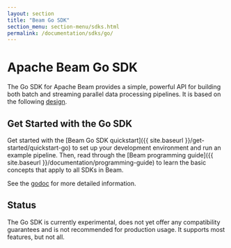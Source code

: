 ```yaml
---
layout: section
title: "Beam Go SDK"
section_menu: section-menu/sdks.html
permalink: /documentation/sdks/go/
---
```

<!--
Licensed under the Apache License, Version 2.0 (the "License");
you may not use this file except in compliance with the License.
You may obtain a copy of the License at

http://www.apache.org/licenses/LICENSE-2.0

Unless required by applicable law or agreed to in writing, software
distributed under the License is distributed on an "AS IS" BASIS,
WITHOUT WARRANTIES OR CONDITIONS OF ANY KIND, either express or implied.
See the License for the specific language governing permissions and
limitations under the License.
-->
# Apache Beam Go SDK

The Go SDK for Apache Beam provides a simple, powerful API for building both batch and streaming parallel data processing pipelines. It is based on the following
[design](https://s.apache.org/beam-go-sdk-design-rfc).

## Get Started with the Go SDK

Get started with the [Beam Go SDK quickstart]({{ site.baseurl }}/get-started/quickstart-go) to set up your development environment and run an example pipeline. Then, read through the [Beam programming guide]({{ site.baseurl }}/documentation/programming-guide) to learn the basic concepts that apply to all SDKs in Beam.

See the [godoc](https://godoc.org/github.com/apache/beam/sdks/go/pkg/beam) for more detailed information.

## Status

The Go SDK is currently experimental, does not yet offer any compatibility guarantees and is not recommended for production usage. It supports most features, but not all.
